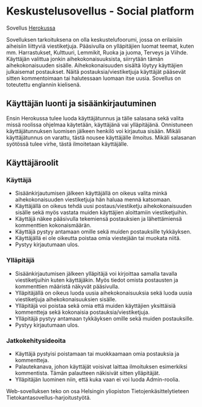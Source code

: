 # Keskustelusovellus - Social platform

Sovellus [Herokussa](https://tsoha-visitors1.herokuapp.com/login)

Sovelluksen tarkoituksena on olla keskustelufoorumi, jossa on erilaisiin aiheisiin liittyviä viestiketjuja. Pääsivulla on ylläpitäjien luomat teemat, kuten mm. Harrastukset, Kulttuuri, Lemmikit, Ruoka ja juoma, Terveys ja Viihde. Käyttäjän valittua jonkin aihekokonaisuuksista, siirrytään tämän aihekokonaisuuden sisälle. Aihekokonaisuuden sisältä löytyy käyttäjien julkaisemat postaukset. Näitä postauksia/viestiketjuja käyttäjät pääsevät sitten kommentoimaan tai halutessaan luomaan itse uusia.
Sovellus on toteutettu englannin kielisenä.

## Käyttäjän luonti ja sisäänkirjautuminen
Ensin Herokussa tulee luoda käyttäjätunnus ja tälle salasana sekä valita missä roolissa ohjelmaa käytetään, käyttäjänä vai ylläpitäjänä.
Onnistuneen käyttäjätunnuksen luomisen jälkeen henkilö voi kirjautua sisään.
Mikäli käyttäjätunnus on varattu, tästä nousee käyttäjälle ilmoitus. Mikäli salasanan syötössä tulee virhe, tästä ilmoitetaan käyttäjälle.

## Käyttäjäroolit
### Käyttäjä
- Sisäänkirjautumisen jälkeen käyttäjällä on oikeus valita minkä aihekokonaisuuden viestiketjuja hän haluaa mennä katsomaan.
- Käyttäjällä on oikeus tehdä uusi postaus/viestiketju aihekokonaisuuden sisälle sekä myös vastata muiden käyttäjien aloittamiin viestiketjuihin.
- Käyttäjä näkee pääsivulla tekemiensä postauksien ja lähettämiensä kommenttien kokonaismäärän.
- Käyttäjä pystyy antamaan omille sekä muiden postauksille tykkäyksen.
- Käyttäjällä ei ole oikeutta poistaa omia viestejään tai muokata niitä.
- Pystyy kirjautumaan ulos.

### Ylläpitäjä
- Sisäänkirjautumisen jälkeen ylläpitäjä voi kirjoittaa samalla tavalla viestiketjuihin kuten käyttäjäkin. Myös tiedot omista postausten ja kommenttien määristä näkyvät pääsivulla.
- Ylläpitäjällä on oikeus luoda uusia aihekokonaisuuksia sekä luoda uusia viestiketjuja aihekokonaisuuksien sisälle.
- Ylläpitäjä voi poistaa sekä omia että muiden käyttäjien yksittäisiä kommentteja sekä kokonaisia postauksia/viestiketjuja.
- Ylläpitäjä pystyy antamaan tykkäyksen omille sekä muiden postauksille.
- Pystyy kirjautumaan ulos.

### Jatkokehitysideoita
- Käyttäjä pystyisi poistamaan tai muokkaamaan omia postauksia ja kommentteja.
- Palautekanava, johon käyttäjät voisivat laittaa ilmoituksen esimerkiksi kommentista. Tämän palautteen näkisivät sitten ylläpitäjät.
- Ylläpitäjän luominen niin, että kuka vaan ei voi luoda Admin-roolia.


Web-sovelluksen teko on osa Helsingin yliopiston Tietojenkäsittelytieteen Tietokantasovellus-harjoitustyötä.

